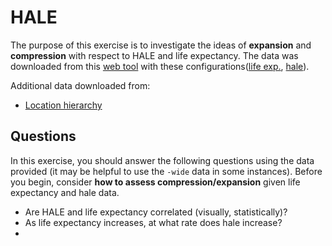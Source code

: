 # HALE

The purpose of this exercise is to investigate the ideas of **expansion** and **compression** with respect to HALE and life expectancy. The data was downloaded from this [web tool](http://ghdx.healthdata.org/gbd-results-tool) with these configurations([life exp.](http://ghdx.healthdata.org/gbd-results-tool?params=querytool-permalink/4dde0ac01d08f4064e8432a25222fd70), [hale](http://ghdx.healthdata.org/gbd-results-tool?params=querytool-permalink/804498678fe754b7cab1af238106c9ae)).

Additional data downloaded from:

- [Location hierarchy](http://ghdx.healthdata.org/record/global-burden-disease-study-2015-gbd-2015-location-hierarchies)

## Questions
In this exercise, you should answer the following questions using the data provided (it may be helpful to use the `-wide` data in some instances). Before you begin, consider **how to assess compression/expansion** given life expectancy and hale data.

- Are HALE and life expectancy correlated (visually, statistically)?
- As life expectancy increases, at what rate does hale increase?
- 

